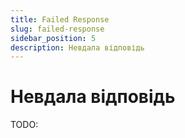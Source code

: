 ```yaml
---
title: Failed Response
slug: failed-response
sidebar_position: 5
description: Невдала відповідь
---
```


# Невдала відповідь

TODO: